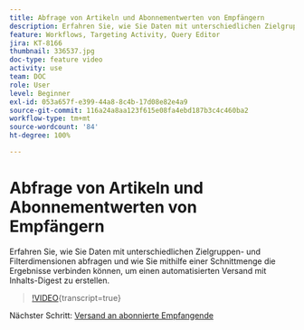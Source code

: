 ```yaml
---
title: Abfrage von Artikeln und Abonnementwerten von Empfängern
description: Erfahren Sie, wie Sie Daten mit unterschiedlichen Zielgruppen- und Filterdimensionen abfragen und wie Sie mithilfe einer Schnittmenge die Ergebnisse verbinden können, um einen automatisierten Versand mit Inhalts-Digest zu erstellen.
feature: Workflows, Targeting Activity, Query Editor
jira: KT-8166
thumbnail: 336537.jpg
doc-type: feature video
activity: use
team: DOC
role: User
level: Beginner
exl-id: 053a657f-e399-44a8-8c4b-17d08e82e4a9
source-git-commit: 116a24a8aa123f615e08fa4ebd187b3c4c460ba2
workflow-type: tm+mt
source-wordcount: '84'
ht-degree: 100%

---
```


# Abfrage von Artikeln und Abonnementwerten von Empfängern

Erfahren Sie, wie Sie Daten mit unterschiedlichen Zielgruppen- und Filterdimensionen abfragen und wie Sie mithilfe einer Schnittmenge die Ergebnisse verbinden können, um einen automatisierten Versand mit Inhalts-Digest zu erstellen.

>[!VIDEO](https://video.tv.adobe.com/v/336537?quality=12&learn=on){transcript=true}

Nächster Schritt: [Versand an abonnierte Empfangende](/help/tutorial-use-soap-apis/send-delivery-to-subscribed-recipients.md)
